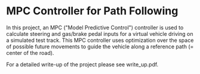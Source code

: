 # MPC Controller for Path Following

In this project, an MPC ("Model Predictive Control") controller is used to calculate steering and gas/brake pedal inputs for a virtual vehicle driving on a simulated test track. This MPC controller uses optimization over the space of possible future movements to guide the vehicle along a reference path (= center of the road).

For a detailed write-up of the project please see write_up.pdf.
